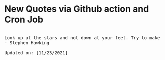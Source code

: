 # New Quotes via Github action and Cron Job

<pre>
<!-- #quote -->
Look up at the stars and not down at your feet. Try to make sense of what you see, and wonder about what makes the universe exist. Be curious.
- Stephen Hawking

Updated on: [11/23/2021]
<!-- #quoteEnd -->
</pre>
